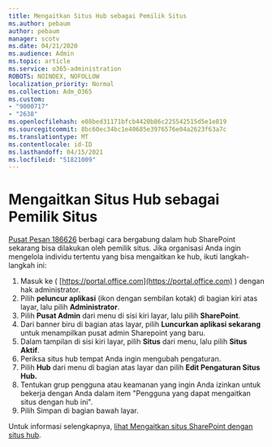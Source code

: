 ```yaml
---
title: Mengaitkan Situs Hub sebagai Pemilik Situs
ms.author: pebaum
author: pebaum
manager: scotv
ms.date: 04/21/2020
ms.audience: Admin
ms.topic: article
ms.service: o365-administration
ROBOTS: NOINDEX, NOFOLLOW
localization_priority: Normal
ms.collection: Adm_O365
ms.custom:
- "9000717"
- "2638"
ms.openlocfilehash: e08bed31171bfcb4420b86c225542515d5e1e819
ms.sourcegitcommit: 8bc60ec34bc1e40685e3976576e04a2623f63a7c
ms.translationtype: MT
ms.contentlocale: id-ID
ms.lasthandoff: 04/15/2021
ms.locfileid: "51821009"
---
```

# <a name="associate-hub-sites-as-site-owner"></a>Mengaitkan Situs Hub sebagai Pemilik Situs

[Pusat Pesan 186626](https://admin.microsoft.com/Adminportal/Home?source=applauncher#/MessageCenter?id=MC186626) berbagi cara bergabung dalam hub SharePoint sekarang bisa dilakukan oleh pemilik situs. Jika organisasi Anda ingin mengelola individu tertentu yang bisa mengaitkan ke hub, ikuti langkah-langkah ini: 

1. Masuk ke ( [https://portal.office.com](https://portal.office.com) ) dengan hak administrator.
2. Pilih **peluncur aplikasi** (ikon dengan sembilan kotak) di bagian kiri atas layar, lalu pilih **Administrator**.
3. Pilih **Pusat Admin** dari menu di sisi kiri layar, lalu pilih **SharePoint**.
4. Dari banner biru di bagian atas layar, pilih **Luncurkan aplikasi sekarang** untuk menampilkan pusat admin Sharepoint yang baru.
5. Dalam tampilan di sisi kiri layar, pilih **Situs** dari menu, lalu pilih **Situs Aktif**.
6. Periksa situs hub tempat Anda ingin mengubah pengaturan.
7. Pilih **Hub** dari menu di bagian atas layar dan pilih **Edit Pengaturan Situs Hub.**
8. Tentukan grup pengguna atau keamanan yang ingin Anda izinkan untuk bekerja dengan Anda dalam item "Pengguna yang dapat mengaitkan situs dengan hub ini".
9. Pilih  Simpan di bagian bawah layar.

Untuk informasi selengkapnya, [lihat Mengaitkan situs SharePoint dengan situs hub](https://support.office.com/article/associate-a-sharepoint-site-with-a-hub-site-ae0009fd-af04-4d3d-917d-88edb43efc05). 